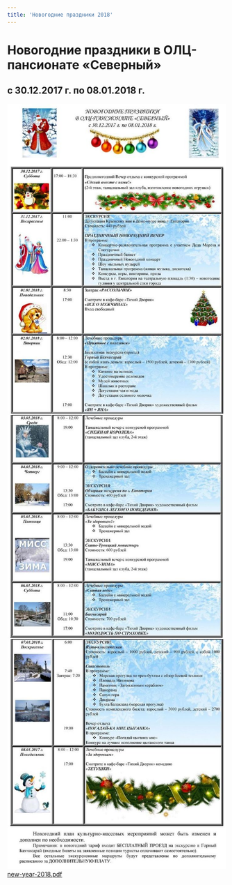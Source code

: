 ```yaml
---
title: 'Новогодние праздники 2018'
---
```


# Новогодние праздники в ОЛЦ-пансионате «Северный»
## с 30.12.2017 г. по 08.01.2018 г.

<style>
  p, p img {
    margin: 0;
  }
</style>

![](1.jpg)
![](2.jpg)
![](3.jpg)


[new-year-2018.pdf](new-year-2018.pdf)
